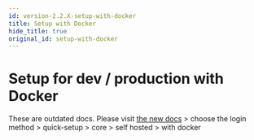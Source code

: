 ```yaml
---
id: version-2.2.X-setup-with-docker
title: Setup with Docker
hide_title: true
original_id: setup-with-docker
---
```


# Setup for dev / production with Docker

These are outdated docs. Please visit [the new docs](https://supertokens.com/docs/community/recipes) > choose the login method > quick-setup > core > self hosted > with docker